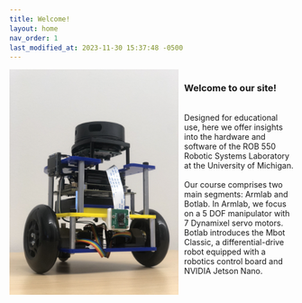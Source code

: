 ```yaml
---
title: Welcome!
layout: home
nav_order: 1
last_modified_at: 2023-11-30 15:37:48 -0500
---
```


<div style="display: flex;">
  <div style="flex: 43%; margin-right: 2%;">
        <a class="image-link" href="/assets/images/mbot1.jpg">
            <img src="/assets/images/mbot1.jpg" alt="" style="max-width:300px;"/>
        </a> 
  </div>
  <div style="flex: 55%;">
<p>
    <h3>Welcome to our site! </h3>
    <br> 
    Designed for educational use, here we offer insights into the hardware and software of the ROB 550 Robotic Systems Laboratory at the University of Michigan.
    <br><br>
    Our course comprises two main segments: Armlab and Botlab. In Armlab, we focus on a 5 DOF manipulator with 7 Dynamixel servo motors. Botlab introduces the Mbot Classic, a differential-drive robot equipped with a robotics control board and NVIDIA Jetson Nano.
</p>

  </div>
</div>